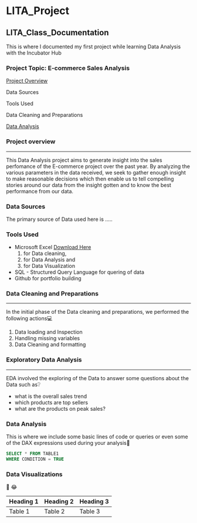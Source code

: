 # LITA_Project
## LITA_Class_Documentation
This is where I documented my first project while learning Data Analysis with the Incubator Hub
### Project Topic: E-commerce Sales Analysis

[Project Overview](#project-overview)

Data Sources

Tools Used

Data Cleaning and Preparations

[Data Analysis](#data-analysis)

### Project overview
---
This Data Analysis project aims to generate insight into the sales perfomance of the E-commerce project over the past year. By analyzing the various parameters in the data received, we seek to gather enough insight to make reasonable decisions which then enable us to tell compelling stories around our data from the insight gotten and to know the best performance from our data.

### Data Sources
The primary source of Data used here is ..... 

### Tools Used
- Microsoft Excel [Download Here](https://www.microsoft.com)
    1. for Data cleaning,
    2. for Data Analysis and
    3. for Data Visualization
- SQL - Structured Query Language for quering of data
- Github for portfolio building

### Data Cleaning and Preparations
---
In the initial phase of the Data cleaning and preparations, we performed the following actions💻
1. Data loading and Inspection
2. Handling missing variables
3. Data Cleaning and formatting

### Exploratory Data Analysis
---

EDA involved the exploring of the Data to answer some questions about the Data such as❔
- what is the overall sales trend
- which products are top sellers
- what are the products on peak sales?

### Data Analysis
This is where we include some basic lines of code or queries or even some of the DAX expressions used during your analysis🤔

```SQL
SELECT * FROM TABLE1
WHERE CONDITION = TRUE
```

### Data Visualizations

💠
😂

|Heading 1|Heading 2|Heading 3|
|--------|----------|---------|
|Table 1|Table 2|Table 3|
